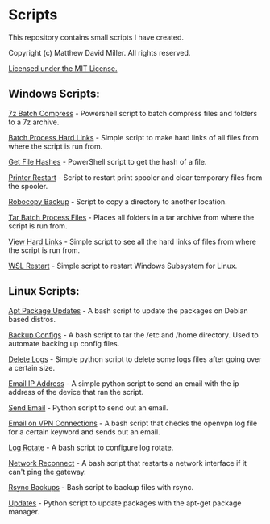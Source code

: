 # Scripts
This repository contains small scripts I have created.

Copyright (c) Matthew David Miller. All rights reserved.

[Licensed under the MIT License.](LICENSE)

## Windows Scripts:

[7z Batch Compress](windows_scripts/7z_batch_compress.ps1) - Powershell script to batch compress files and folders to a 7z archive.

[Batch Process Hard Links](windows_scripts/batch_process_hard_links.bat) - Simple script to make hard links of all files from where the script is run from.

[Get File Hashes](windows_scripts/get_file_hashes.ps1) - PowerShell script to get the hash of a file.

[Printer Restart](windows_scripts/printer_restart.bat) - Script to restart print spooler and clear temporary files from the spooler.

[Robocopy Backup](windows_scripts/robocopy_backup.bat) - Script to copy a directory to another location.

[Tar Batch Process Files](windows_scripts/tar_batch_process_files.bat) - Places all folders in a tar archive from where the script is run from.

[View Hard Links](windows_scripts/view_hard_links.bat) - Simple script to see all the hard links of files from where the script is run from.

[WSL Restart](windows_scripts/wsl_restart.bat) - Simple script to restart Windows Subsystem for Linux.

## Linux Scripts:

[Apt Package Updates](linux_scripts/apt_package_updates.sh) - A bash script to update the packages on Debian based distros.

[Backup Configs](linux_scripts/backup_configs.sh) - A bash script to tar the /etc and /home directory.  Used to automate backing up config files.

[Delete Logs](linux_scripts/delete_logs.py) - Simple python script to delete some logs files after going over a certain size.

[Email IP Address](linux_scripts/email_ip_address.py) - A simple python script to send an email with the ip address of the device that ran the script.

[Send Email](linux_scripts/email_on_vpn_connections.py) - Python script to send out an email.

[Email on VPN Connections](linux_scripts/email_on_vpn_connections.sh) - A bash script that checks the openvpn log file for a certain keyword and sends out an email.

[Log Rotate](linux_scripts/log_rotate_setup.sh) - A bash script to configure log rotate.

[Network Reconnect](linux_scripts/network_reconnect.sh) - A bash script that restarts a network interface if it can't ping the gateway.

[Rsync Backups](linux_scripts/rsync_backups.sh) - Bash script to backup files with rsync.

[Updates](linux_scripts/updates.py) - Python script to update packages with the apt-get package manager.
